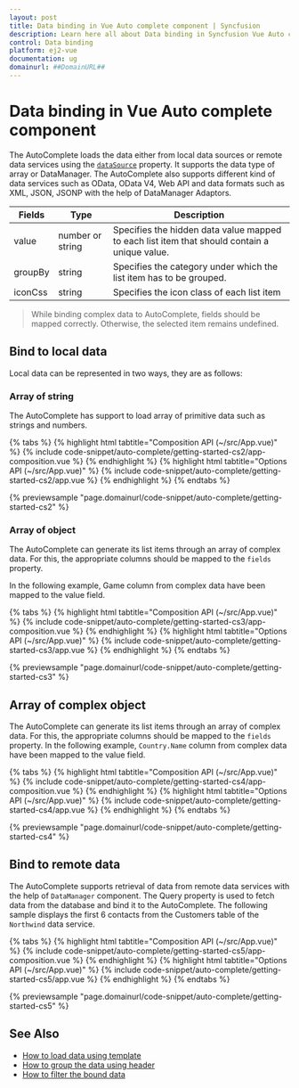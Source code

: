 ```yaml
---
layout: post
title: Data binding in Vue Auto complete component | Syncfusion
description: Learn here all about Data binding in Syncfusion Vue Auto complete component of Syncfusion Essential JS 2 and more.
control: Data binding 
platform: ej2-vue
documentation: ug
domainurl: ##DomainURL##
---
```


# Data binding in Vue Auto complete component

The AutoComplete loads the data either from local data sources or remote data services using the [`dataSource`](https://ej2.syncfusion.com/vue/documentation/api/auto-complete/#datasource) property. It supports the data type of array or DataManager. The AutoComplete also supports different kind of data services such as OData, OData V4, Web API and data formats such as XML, JSON, JSONP with the help of DataManager Adaptors.

| Fields | Type | Description |
|------|------|-------------|
| value | number or string | Specifies the hidden data value mapped to each list item that should contain a unique value. |
| groupBy | string | Specifies the category under which the list item has to be grouped. |
| iconCss | string | Specifies the icon class of each list item |

> While binding complex data to AutoComplete, fields should be mapped correctly. Otherwise, the selected item remains undefined.

## Bind to local data

Local data can be represented in two ways, they are as follows:

### Array of string

The AutoComplete has support to load array of primitive data such as strings and numbers.

{% tabs %}
{% highlight html tabtitle="Composition API (~/src/App.vue)" %}
{% include code-snippet/auto-complete/getting-started-cs2/app-composition.vue %}
{% endhighlight %}
{% highlight html tabtitle="Options API (~/src/App.vue)" %}
{% include code-snippet/auto-complete/getting-started-cs2/app.vue %}
{% endhighlight %}
{% endtabs %}
        
{% previewsample "page.domainurl/code-snippet/auto-complete/getting-started-cs2" %}

### Array of object

The AutoComplete can generate its list items through an array of complex data. For this, the appropriate columns should be mapped to the `fields` property.

In the following example, Game column from complex data have been mapped to the value field.

{% tabs %}
{% highlight html tabtitle="Composition API (~/src/App.vue)" %}
{% include code-snippet/auto-complete/getting-started-cs3/app-composition.vue %}
{% endhighlight %}
{% highlight html tabtitle="Options API (~/src/App.vue)" %}
{% include code-snippet/auto-complete/getting-started-cs3/app.vue %}
{% endhighlight %}
{% endtabs %}
        
{% previewsample "page.domainurl/code-snippet/auto-complete/getting-started-cs3" %}

## Array of complex object

The AutoComplete can generate its list items through an array of complex data. For this, the appropriate columns should be mapped to the `fields` property. In the following example, `Country.Name` column from complex data have been mapped to the value field.

{% tabs %}
{% highlight html tabtitle="Composition API (~/src/App.vue)" %}
{% include code-snippet/auto-complete/getting-started-cs4/app-composition.vue %}
{% endhighlight %}
{% highlight html tabtitle="Options API (~/src/App.vue)" %}
{% include code-snippet/auto-complete/getting-started-cs4/app.vue %}
{% endhighlight %}
{% endtabs %}
        
{% previewsample "page.domainurl/code-snippet/auto-complete/getting-started-cs4" %}

## Bind to remote data

The AutoComplete supports retrieval of data from remote data services with the help of `DataManager` component. The Query property is used to fetch data from the database and bind it to the AutoComplete. The following sample displays the first 6 contacts from the Customers table of the `Northwind` data service.

{% tabs %}
{% highlight html tabtitle="Composition API (~/src/App.vue)" %}
{% include code-snippet/auto-complete/getting-started-cs5/app-composition.vue %}
{% endhighlight %}
{% highlight html tabtitle="Options API (~/src/App.vue)" %}
{% include code-snippet/auto-complete/getting-started-cs5/app.vue %}
{% endhighlight %}
{% endtabs %}
        
{% previewsample "page.domainurl/code-snippet/auto-complete/getting-started-cs5" %}

## See Also

* [How to load data using template](./templates#item-template)
* [How to group the data using header](./grouping/)
* [How to filter the bound data](./filtering/)